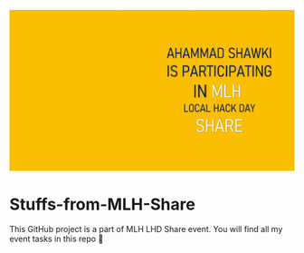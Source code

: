 ![poster](animated-gif.gif)

# Stuffs-from-MLH-Share
This GitHub project is a part of MLH LHD Share event. You will find all my event tasks in this repo 🥼
